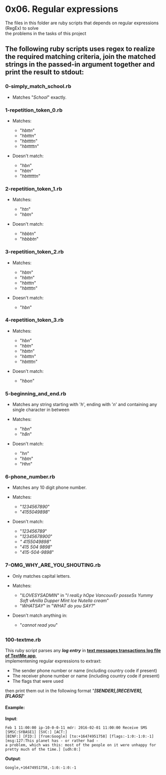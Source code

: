 # 0x06. Regular expressions

The files in this folder are ruby scripts that depends on regular expressions (RegEx) to solve  
the problems in the tasks of this project

## The following ruby scripts uses **regex** to realize the required matching criteria, join the matched strings in the passed-in argument together and print the result to stdout:

### **0-simply_match_school.rb**
* Matches "*School*" exactly.

### **1-repetition_token_0.rb**
* Matches: 
    + "*hbttn*" 
    + "*hbtttn*"
    + "*hbttttn*"
    + "*hbtttttn*"

* Doesn't match: 
    + "*hbn*" 
    + "*hbtn*"
    + "*hbttttttn*"

### **2-repetition_token_1.rb**
* Matches:
    + "*htn*"
    + "*hbtn*"

* Doesn't match:
    + "*hbbtn*"
    + "*hbbbtn*"

### **3-repetition_token_2.rb**
* Matches:
    + "*hbtn*"
    + "*hbttn*"
    + "*hbtttn*"
    + "*hbttttn*"

* Doesn't match:
    + "*hbn*"

### **4-repetition_token_3.rb**
* Matches:
    + "*hbn*" 
    + "*hbtn*" 
    + "*hbttn*" 
    + "*hbtttn*" 
    + "*hbttttn*"

* Doesn't match: 
    + "*hbon*"

### **5-beginning_and_end.rb**
* Matches any string starting with '*h*', ending with '*n*' and containing any single character in between

* Matches:
    + "*hbn*" 
    + "*h8n*" 

* Doesn't match: 
    + "*hn*"
    + "*hbtn*"
    + "*Hhn*"

### **6-phone_number.rb**
* Matches any 10 digit phone number.

* Matches:
    + "*1234567890*"
    + "*4155049898*" 

* Doesn't match: 
    + "*123456789*"
    + "*12345678900*"
    + *" 4155049898"*
    + "*415 504 9898*"
    + "*415-504-9898*"

### **7-OMG_WHY_ARE_YOU_SHOUTING.rb**
* Only matches capital letters.

* Matches:
    + "*ILOVESYSADMIN*" in "*I realLy hOpe VancouvEr posseSs Yummy Soft vAnilla Dupper Mint Ice Nutella cream*"
    + "*WHATSAY*" in "*WHAT do you SAY?*"

* Doesn't match anything in:
    + "*cannot read you*"

## 
### **100-textme.rb**
This ruby script parses any ***log entry*** in [**text messages transactions log file of TextMe app**](text_messages.log),  
implementening regular expressions to extraxt:
* The sender phone number or name (including country code if present)
* The receiver phone number or name (including country code if present)
* The flags that were used

then print them out in the following format "***[SENDER],[RECEIVER],[FLAGS]***"

#### **Example**:  

**Input**:  
```
Feb 1 11:00:00 ip-10-0-0-11 mdr: 2016-02-01 11:00:00 Receive SMS [SMSC:SYBASE1] [SVC:] [ACT:]
[BINF:] [FID:] [from:Google] [to:+16474951758] [flags:-1:0:-1:0:-1] [msg:127:This planet has - or rather had -
a problem, which was this: most of the people on it were unhappy for pretty much of the time.] [udh:0:]
```

**Output**:  
```
Google,+16474951758,-1:0:-1:0:-1
```

